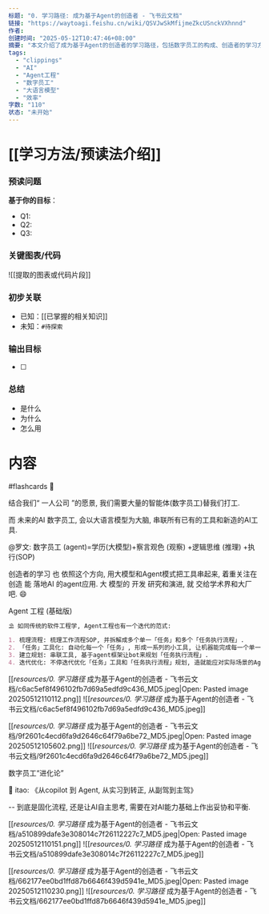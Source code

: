 ```yaml
---
标题: "⁣⁡‍﻿​‌‬⁤⁤﻿⁡⁣⁤﻿﻿​​​‬‌⁢⁢﻿​⁤⁢﻿⁡‍‌⁢‌​​‌​⁡‬​‌‌﻿⁡⁡‍⁡⁡‌‌0. 学习路径: 成为基于Agent的创造者 - 飞书云文档"
链接: "https://waytoagi.feishu.cn/wiki/QSVJwSkMfijmeZkcUSnckVXhnnd"
作者:
创建时间: "2025-05-12T10:47:46+08:00"
摘要: "本文介绍了成为基于Agent的创造者的学习路径，包括数字员工的构成、创造者的学习方向、Agent工程的基础版范式以及数字员工的进化论思考。"
tags:
  - "clippings"
  - "AI"
  - "Agent工程"
  - "数字员工"
  - "大语言模型"
  - "效率"
字数: "110"
状态: "未开始"
---
```

# [[学习方法/预读法介绍]]
### 预读问题  
**基于你的目标**：
- Q1: 
- Q2: 
- Q3:   

### 关键图表/代码  
![[提取的图表或代码片段]]
### 初步关联  
- 已知：[[已掌握的相关知识]]  
- 未知：`#待探索`  

### 输出目标
- [ ] 

### 总结
- 是什么
- 为什么
- 怎么用

# 内容
#flashcards
🍰

结合我们“ 一人公司 ”的愿景, 我们需要大量的智能体(数字员工)替我们打工.

而 未来的AI 数字员工, 会以大语言模型为大脑, 串联所有已有的工具和新造的AI工具.

@罗文: 数字员工 (agent)=学历(大模型)+察言观色 (观察) +逻辑思维 (推理) +执行(SOP)

创造者的学习 也 依照这个方向, 用大模型和Agent模式把工具串起来, 着重关注在创造 能 落地AI 的agent应用. 大 模型的 开发 研究和演进, 就 交给学术界和大厂 吧. 😄

Agent 工程 (基础版)
~~~ markdown
⛱️ 如同传统的软件工程学, Agent工程也有一个迭代的范式:

1. 梳理流程: 梳理工作流程SOP, 并拆解成多个单一「任务」和多个「任务执行流程」.
2. 「任务」工具化: 自动化每一个「任务」, 形成一系列的小工具, 让机器能完成每一个单一任务.
3. 建立规划: 串联工具, 基于agent框架让bot来规划「任务执行流程」.
4. 迭代优化: 不停迭代优化「任务」工具和「任务执行流程」规划, 造就能应对实际场景的Agent.
~~~

[[_resources/0. 学习路径_ 成为基于Agent的创造者 - 飞书云文档/c6ac5ef8f496102fb7d69a5edfd9c436_MD5.jpeg|Open: Pasted image 20250512110112.png]]
![[_resources/0. 学习路径_ 成为基于Agent的创造者 - 飞书云文档/c6ac5ef8f496102fb7d69a5edfd9c436_MD5.jpeg]]

[[_resources/0. 学习路径_ 成为基于Agent的创造者 - 飞书云文档/9f2601c4ecd6fa9d2646c64f79a6be72_MD5.jpeg|Open: Pasted image 20250512105602.png]]
![[_resources/0. 学习路径_ 成为基于Agent的创造者 - 飞书云文档/9f2601c4ecd6fa9d2646c64f79a6be72_MD5.jpeg]]


数字员工“进化论”

🦄 itao: 《从copilot 到 Agent, 从实习到转正, 从副驾到主驾》

 -- 到底是固化流程, 还是让AI自主思考, 需要在对AI能力基础上作出妥协和平衡.

[[_resources/0. 学习路径_ 成为基于Agent的创造者 - 飞书云文档/a510899dafe3e308014c7f26112227c7_MD5.jpeg|Open: Pasted image 20250512110151.png]]
![[_resources/0. 学习路径_ 成为基于Agent的创造者 - 飞书云文档/a510899dafe3e308014c7f26112227c7_MD5.jpeg]]

[[_resources/0. 学习路径_ 成为基于Agent的创造者 - 飞书云文档/662177ee0bd1ffd87b6646f439d5941e_MD5.jpeg|Open: Pasted image 20250512110230.png]]
![[_resources/0. 学习路径_ 成为基于Agent的创造者 - 飞书云文档/662177ee0bd1ffd87b6646f439d5941e_MD5.jpeg]]
